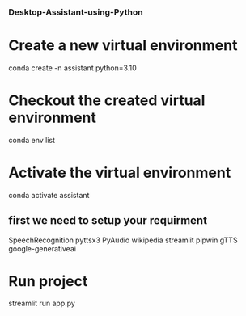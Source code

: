 ### Desktop-Assistant-using-Python
# Create a new virtual environment
conda create -n assistant python=3.10
# Checkout the created virtual environment
conda env list
# Activate the virtual environment
conda activate assistant 

## first we need to setup your requirment 
SpeechRecognition
pyttsx3
PyAudio
wikipedia
streamlit
pipwin
gTTS
google-generativeai
# Run project  
streamlit run app.py
